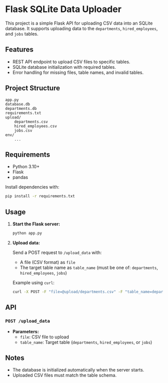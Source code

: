 # Flask SQLite Data Uploader

This project is a simple Flask API for uploading CSV data into an SQLite database. It supports uploading data to the `departments`, `hired_employees`, and `jobs` tables.

## Features

- REST API endpoint to upload CSV files to specific tables.
- SQLite database initialization with required tables.
- Error handling for missing files, table names, and invalid tables.

## Project Structure

```
app.py
database.db
departments.db
requirements.txt
upload/
    departments.csv
    hired_employees.csv
    jobs.csv
env/
    ...
```

## Requirements

- Python 3.10+
- Flask
- pandas

Install dependencies with:

```sh
pip install -r requirements.txt
```

## Usage

1. **Start the Flask server:**

    ```sh
    python app.py
    ```

2. **Upload data:**

    Send a POST request to `/upload_data` with:
    - A file (CSV format) as `file`
    - The target table name as `table_name` (must be one of: `departments`, `hired_employees`, `jobs`)

    Example using `curl`:

    ```sh
    curl -X POST -F "file=@upload/departments.csv" -F "table_name=departments" http://127.0.0.1:5000/upload_data
    ```

## API

### `POST /upload_data`

- **Parameters:**
    - `file`: CSV file to upload
    - `table_name`: Target table (`departments`, `hired_employees`, or `jobs`)

## Notes

- The database is initialized automatically when the server starts.
- Uploaded CSV files must match the table schema.

